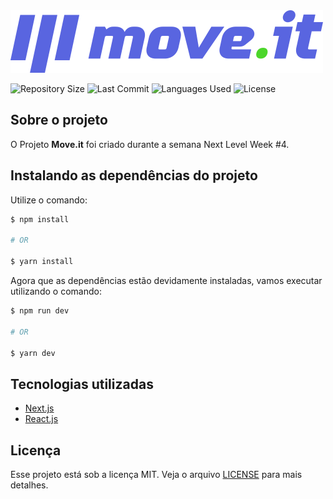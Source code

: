 <img src="https://raw.githubusercontent.com/guilhermesantoss/moveit/main/public/logo-full.svg" alt="Logo" />

<p>
  <img src="https://img.shields.io/github/repo-size/guilhermesantoss/moveit?color=darkblue" alt="Repository Size" />
  <img src="https://img.shields.io/github/last-commit/guilhermesantoss/moveit?color=darkblue" alt="Last Commit" />
  <img src="https://img.shields.io/github/languages/count/guilhermesantoss/moveit?color=darkblue" alt="Languages Used" />
  <img src="https://img.shields.io/github/license/guilhermesantoss/moveit?color=darkblue" alt="License" />
</p>

## Sobre o projeto

O Projeto **Move.it** foi criado durante a semana Next Level Week #4.

## Instalando as dependências do projeto

Utilize o comando:
```bash
$ npm install

# OR

$ yarn install
```

Agora que as dependências estão devidamente instaladas, vamos executar utilizando o comando:
```bash
$ npm run dev

# OR

$ yarn dev
```

## Tecnologias utilizadas

* [Next.js](https://nextjs.org/)
* [React.js](https://reactjs.org/)

## Licença

Esse projeto está sob a licença MIT. Veja o arquivo [LICENSE](LICENSE) para mais detalhes.
